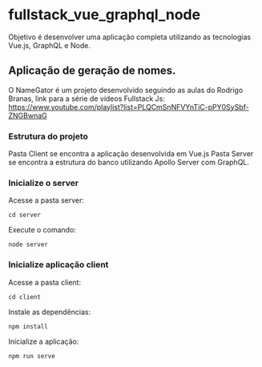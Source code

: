 # fullstack_vue_graphql_node

Objetivo é desenvolver uma aplicação completa utilizando as tecnologias Vue.js, GraphQL e Node.


## Aplicação de geração de nomes.

O NameGator é um projeto desenvolvido seguindo as aulas do Rodrigo Branas, link para a série de vídeos Fullstack Js:
https://www.youtube.com/playlist?list=PLQCmSnNFVYnTiC-pPY0SySbf-ZNGBwnaG


### Estrutura do projeto 

Pasta Client se encontra a aplicação desenvolvida em Vue.js
Pasta Server se encontra a estrutura do banco utilizando Apollo Server com GraphQL.

### Inicialize o server

Acesse a pasta server:
```
cd server
```

Execute o comando:
```
node server
```

### Inicialize aplicação client

Acesse a pasta client:
```
cd client
```

Instale as dependências:
```
npm install
```

Inicialize a aplicação:
```
npm run serve
```


